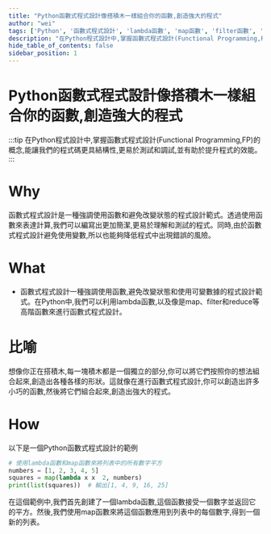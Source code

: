 ```yaml
---
title: "Python函數式程式設計像搭積木一樣組合你的函數,創造強大的程式"
author: "wei"
tags: ['Python', '函數式程式設計', 'lambda函數', 'map函數', 'filter函數', 'reduce函數', '高階函數', '不變狀態']
description: "在Python程式設計中,掌握函數式程式設計(Functional Programming,FP)的概念,能讓我們的程式碼更具結構性,更易於測試和調試,並有助於提升程式的效能。"
hide_table_of_contents: false
sidebar_position: 1
---
```


# Python函數式程式設計像搭積木一樣組合你的函數,創造強大的程式

:::tip
在Python程式設計中,掌握函數式程式設計(Functional Programming,FP)的概念,能讓我們的程式碼更具結構性,更易於測試和調試,並有助於提升程式的效能。
:::

# Why

函數式程式設計是一種強調使用函數和避免改變狀態的程式設計範式。透過使用函數來表達計算,我們可以編寫出更加簡潔,更易於理解和測試的程式。同時,由於函數式程式設計避免使用變數,所以也能夠降低程式中出現錯誤的風險。

# What

- 函數式程式設計一種強調使用函數,避免改變狀態和使用可變數據的程式設計範式。在Python中,我們可以利用lambda函數,以及像是map、filter和reduce等高階函數來進行函數式程式設計。

# 比喻

想像你正在搭積木,每一塊積木都是一個獨立的部分,你可以將它們按照你的想法組合起來,創造出各種各樣的形狀。這就像在進行函數式程式設計,你可以創造出許多小巧的函數,然後將它們組合起來,創造出強大的程式。

# How

以下是一個Python函數式程式設計的範例

```python
# 使用lambda函數和map函數來將列表中的所有數字平方
numbers = [1, 2, 3, 4, 5]
squares = map(lambda x x  2, numbers)
print(list(squares))  # 輸出[1, 4, 9, 16, 25]
```

在這個範例中,我們首先創建了一個lambda函數,這個函數接受一個數字並返回它的平方。然後,我們使用map函數來將這個函數應用到列表中的每個數字,得到一個新的列表。

